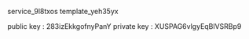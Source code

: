 service_9l8txos
template_yeh35yx

public key : 283izEkkgofnyPanY
private key : XUSPAG6vlgyEqBlVSRBp9
